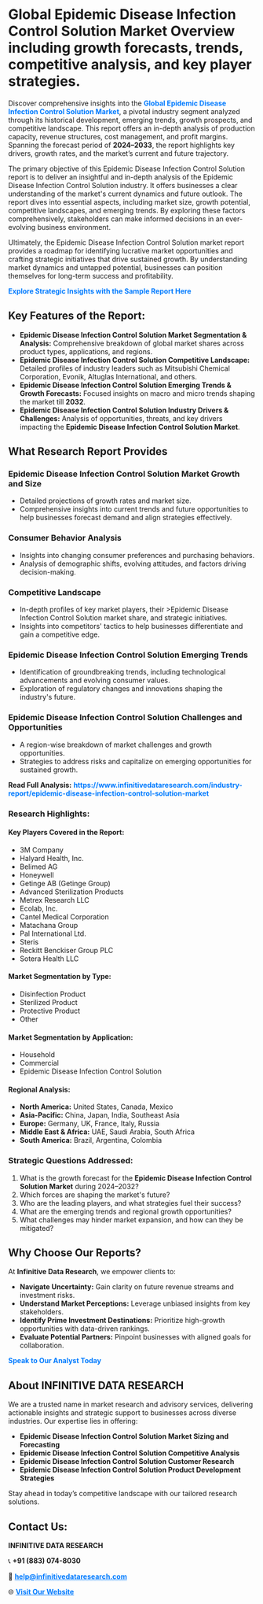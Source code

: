 <h1>Global Epidemic Disease Infection Control Solution Market Overview including growth forecasts, trends, competitive analysis, and key player strategies.</h1>
<p>
Discover comprehensive insights into the 
<a href="https://www.infinitivedataresearch.com/industry-report/epidemic-disease-infection-control-solution-market" rel="dofollow" style="color: #007BFF; text-decoration: none;"><strong>Global Epidemic Disease Infection Control Solution Market</strong></a>, a pivotal industry segment analyzed through its historical development, emerging trends, growth prospects, and competitive landscape. This report offers an in-depth analysis of production capacity, revenue structures, cost management, and profit margins. Spanning the forecast period of <strong>2024–2033</strong>, the report highlights key drivers, growth rates, and the market’s current and future trajectory.
</p>
<p>
The primary objective of this Epidemic Disease Infection Control Solution report is to deliver an insightful and in-depth analysis of the Epidemic Disease Infection Control Solution industry. It offers businesses a clear understanding of the market's current dynamics and future outlook. The report dives into essential aspects, including market size, growth potential, competitive landscapes, and emerging trends. By exploring these factors comprehensively, stakeholders can make informed decisions in an ever-evolving business environment.
</p>
<p>
Ultimately, the Epidemic Disease Infection Control Solution market report provides a roadmap for identifying lucrative market opportunities and crafting strategic initiatives that drive sustained growth. By understanding market dynamics and untapped potential, businesses can position themselves for long-term success and profitability.
</p>
<p>
<a href="https://www.infinitivedataresearch.com/request-sample/reportId=110113" style="color: #007BFF; text-decoration: none;"><strong>Explore Strategic Insights with the Sample Report Here</strong></a>
</p>

<h2>Key Features of the Report:</h2>
<ul>
<li><strong>Epidemic Disease Infection Control Solution Market Segmentation & Analysis:</strong> Comprehensive breakdown of global market shares across product types, applications, and regions.</li>
<li><strong>Epidemic Disease Infection Control Solution Competitive Landscape:</strong> Detailed profiles of industry leaders such as Mitsubishi Chemical Corporation, Evonik, Altuglas International, and others.</li>
<li><strong>Epidemic Disease Infection Control Solution Emerging Trends & Growth Forecasts:</strong> Focused insights on macro and micro trends shaping the market till <strong>2032</strong>.</li>
<li><strong>Epidemic Disease Infection Control Solution Industry Drivers & Challenges:</strong> Analysis of opportunities, threats, and key drivers impacting the <strong>Epidemic Disease Infection Control Solution Market</strong>.</li>
</ul>

<h2>What Research Report Provides</h2>
<h3>Epidemic Disease Infection Control Solution Market Growth and Size</h3>
<ul>
<li>Detailed projections of growth rates and market size.</li>
<li>Comprehensive insights into current trends and future opportunities to help businesses forecast demand and align strategies effectively.</li>
</ul>

<h3>Consumer Behavior Analysis</h3>
<ul>
<li>Insights into changing consumer preferences and purchasing behaviors.</li>
<li>Analysis of demographic shifts, evolving attitudes, and factors driving decision-making.</li>
</ul>

<h3>Competitive Landscape</h3>
<ul>
<li>In-depth profiles of key market players, their >Epidemic Disease Infection Control Solution market share, and strategic initiatives.</li>
<li>Insights into competitors' tactics to help businesses differentiate and gain a competitive edge.</li>
</ul>

<h3>Epidemic Disease Infection Control Solution Emerging Trends</h3>
<ul>
<li>Identification of groundbreaking trends, including technological advancements and evolving consumer values.</li>
<li>Exploration of regulatory changes and innovations shaping the industry's future.</li>
</ul>

<h3>Epidemic Disease Infection Control Solution Challenges and Opportunities</h3>
<ul>
<li>A region-wise breakdown of market challenges and growth opportunities.</li>
<li>Strategies to address risks and capitalize on emerging opportunities for sustained growth.</li>
</ul>
<p><strong>Read Full Analysis:</strong> <a href="https://www.infinitivedataresearch.com/industry-report/epidemic-disease-infection-control-solution-market" rel="dofollow" style="color: #007BFF; text-decoration: none;"><strong>https://www.infinitivedataresearch.com/industry-report/epidemic-disease-infection-control-solution-market</strong></a></p>
<h3>Research Highlights:</h3>
<h4>Key Players Covered in the Report:</h4>
<ul><li>3M Company</li><li>Halyard Health, Inc.</li><li>Belimed AG</li><li>Honeywell</li><li>Getinge AB (Getinge Group)</li><li>Advanced Sterilization Products</li><li>Metrex Research LLC</li><li>Ecolab, Inc.</li><li>Cantel Medical Corporation</li><li>Matachana Group</li><li>Pal International Ltd.</li><li>Steris</li><li>Reckitt Benckiser Group PLC</li><li>Sotera Health LLC</li></ul>
<h4>Market Segmentation by Type:</h4>
<ul><li>Disinfection Product</li><li>Sterilized Product</li><li>Protective Product</li><li>Other</li></ul>
<h4>Market Segmentation by Application:</h4>
<ul><li>Household</li><li>Commercial</li><li>Epidemic Disease Infection Control Solution</li></ul>

<h4>Regional Analysis:</h4>
<ul>
<li><strong>North America:</strong> United States, Canada, Mexico</li>
<li><strong>Asia-Pacific:</strong> China, Japan, India, Southeast Asia</li>
<li><strong>Europe:</strong> Germany, UK, France, Italy, Russia</li>
<li><strong>Middle East & Africa:</strong> UAE, Saudi Arabia, South Africa</li>
<li><strong>South America:</strong> Brazil, Argentina, Colombia</li>
</ul>

<h3>Strategic Questions Addressed:</h3>
<ol>
<li>What is the growth forecast for the <strong>Epidemic Disease Infection Control Solution Market</strong> during 2024–2032?</li>
<li>Which forces are shaping the market's future?</li>
<li>Who are the leading players, and what strategies fuel their success?</li>
<li>What are the emerging trends and regional growth opportunities?</li>
<li>What challenges may hinder market expansion, and how can they be mitigated?</li>
</ol>

<h2>Why Choose Our Reports?</h2>
<p>At <strong>Infinitive Data Research</strong>, we empower clients to:</p>
<ul>
<li><strong>Navigate Uncertainty:</strong> Gain clarity on future revenue streams and investment risks.</li>
<li><strong>Understand Market Perceptions:</strong> Leverage unbiased insights from key stakeholders.</li>
<li><strong>Identify Prime Investment Destinations:</strong> Prioritize high-growth opportunities with data-driven rankings.</li>
<li><strong>Evaluate Potential Partners:</strong> Pinpoint businesses with aligned goals for collaboration.</li>
</ul>
<p><a href="https://www.infinitivedataresearch.com/industry-report/epidemic-disease-infection-control-solution-market" rel="dofollow" style="color: #007BFF; text-decoration: none;"><strong>Speak to Our Analyst Today</strong></a></p>

<h2>About INFINITIVE DATA RESEARCH</h2>
<p>We are a trusted name in market research and advisory services, delivering actionable insights and strategic support to businesses across diverse industries. Our expertise lies in offering:</p>
<ul>
<li><strong>Epidemic Disease Infection Control Solution Market Sizing and Forecasting</strong></li>
<li><strong>Epidemic Disease Infection Control Solution Competitive Analysis</strong></li>
<li><strong>Epidemic Disease Infection Control Solution Customer Research</strong></li>
<li><strong>Epidemic Disease Infection Control Solution Product Development Strategies</strong></li>
</ul>
<p>Stay ahead in today’s competitive landscape with our tailored research solutions.</p>

<h2>Contact Us:</h2>
<p><strong>INFINITIVE DATA RESEARCH</strong></p>
<p>📞 <strong>+91 (883) 074-8030</strong></p>
<p>📧 <strong><a href="mailto:help@infinitivedataresearch.com" style="color: #007BFF;">help@infinitivedataresearch.com</a></strong></p>
<p>🌐 <strong><a href="https://www.infinitivedataresearch.com" rel="dofollow" style="color: #007BFF;">Visit Our Website</a></strong></p>
